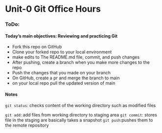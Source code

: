 # Unit-0 Git Office Hours

### ToDo: 
#### Today’s main objectives: Reviewing and practicing Git
- Fork this repo on GitHub
- Clone your forked repo to your local environment 
- make edits to The README.md file, commit, and push changes
- After pushing, create a branch when you make more changes to the repo 
- Push the changes that you made on your branch 
- On GitHub, create a pr and merge the branch to main 
- on your local repo pull the updated version of main

#### Notes 

`git status`:
checks content of the working directory such as modified files

`git add`:
add files from working directory to staging area
`git commit`:
stores file in the stsging are basically takes a snapshot
`git push`:pushes them to the remote repository 






